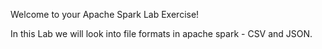 Welcome to your Apache Spark Lab Exercise!

In this Lab we will look into file formats in apache spark - CSV and JSON.